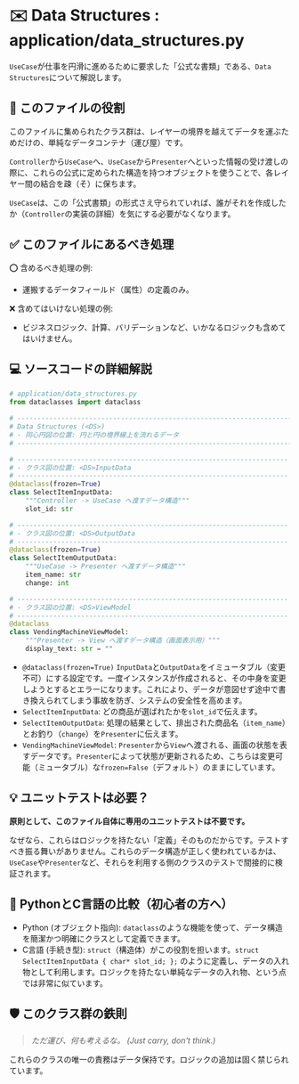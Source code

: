 # ✉️ Data Structures : application/data\_structures.py

`UseCase`が仕事を円滑に進めるために要求した「公式な書類」である、`Data Structures`について解説します。

## 🎯 このファイルの役割

このファイルに集められたクラス群は、レイヤーの境界を越えてデータを運ぶためだけの、単純なデータコンテナ（運び屋）です。

`Controller`から`UseCase`へ、`UseCase`から`Presenter`へといった情報の受け渡しの際に、これらの公式に定められた構造を持つオブジェクトを使うことで、各レイヤー間の結合を疎（そ）に保ちます。

`UseCase`は、この「公式書類」の形式さえ守られていれば、誰がそれを作成したか（`Controller`の実装の詳細）を気にする必要がなくなります。

## ✅ このファイルにあるべき処理

⭕️ 含めるべき処理の例:

  * 運搬するデータフィールド（属性）の定義のみ。

❌ 含めてはいけない処理の例:

  * ビジネスロジック、計算、バリデーションなど、いかなるロジックも含めてはいけません。

## 💻 ソースコードの詳細解説

```python
# application/data_structures.py
from dataclasses import dataclass

# -----------------------------------------------------------------------------
# Data Structures (<DS>)
# - 同心円図の位置: 円と円の境界線上を流れるデータ
# -----------------------------------------------------------------------------

# --------------------------------------------------------------------
# - クラス図の位置: <DS>InputData
# --------------------------------------------------------------------
@dataclass(frozen=True)
class SelectItemInputData:
    """Controller -> UseCase へ渡すデータ構造"""
    slot_id: str

# --------------------------------------------------------------------
# - クラス図の位置: <DS>OutputData
# --------------------------------------------------------------------
@dataclass(frozen=True)
class SelectItemOutputData:
    """UseCase -> Presenter へ渡すデータ構造"""
    item_name: str
    change: int

# --------------------------------------------------------------------
# - クラス図の位置: <DS>ViewModel
# --------------------------------------------------------------------
@dataclass
class VendingMachineViewModel:
    """Presenter -> View へ渡すデータ構造（画面表示用）"""
    display_text: str = ""
```

  * `@dataclass(frozen=True)`
    `InputData`と`OutputData`をイミュータブル（変更不可）にする設定です。一度インスタンスが作成されると、その中身を変更しようとするとエラーになります。これにより、データが意図せず途中で書き換えられてしまう事故を防ぎ、システムの安全性を高めます。
  * `SelectItemInputData`: どの商品が選ばれたかを`slot_id`で伝えます。
  * `SelectItemOutputData`: 処理の結果として、排出された商品名（`item_name`）とお釣り（`change`）を`Presenter`に伝えます。
  * `VendingMachineViewModel`: `Presenter`から`View`へ渡される、画面の状態を表すデータです。`Presenter`によって状態が更新されるため、こちらは変更可能（ミュータブル）な`frozen=False`（デフォルト）のままにしています。

## 💡 ユニットテストは必要？

**原則として、このファイル自体に専用のユニットテストは不要です。**

なぜなら、これらはロジックを持たない「定義」そのものだからです。テストすべき振る舞いがありません。これらのデータ構造が正しく使われているかは、`UseCase`や`Presenter`など、それらを利用する側のクラスのテストで間接的に検証されます。

## 🐍 PythonとC言語の比較（初心者の方へ）

  * Python (オブジェクト指向): `dataclass`のような機能を使って、データ構造を簡潔かつ明確にクラスとして定義できます。
  * C言語 (手続き型): `struct`（構造体）がこの役割を担います。`struct SelectItemInputData { char* slot_id; };` のように定義し、データの入れ物として利用します。ロジックを持たない単純なデータの入れ物、という点では非常に似ています。

## 🛡️ このクラス群の鉄則

> *ただ運び、何も考えるな。 (Just carry, don't think.)*

これらのクラスの唯一の責務はデータ保持です。ロジックの追加は固く禁じられています。